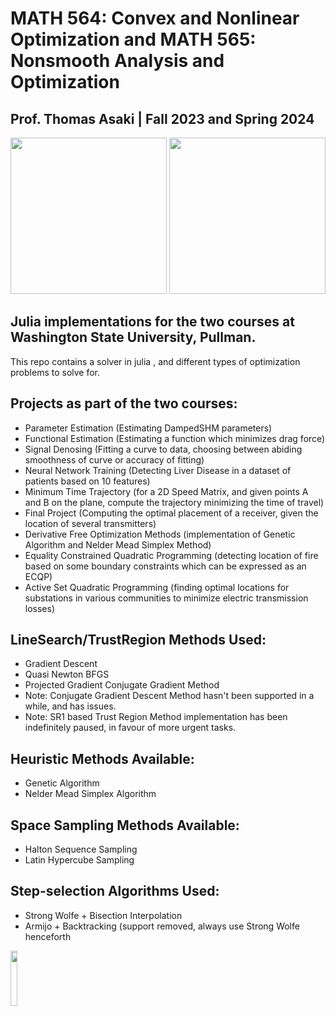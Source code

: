 # MATH 564: Convex and Nonlinear Optimization and MATH 565: Nonsmooth Analysis and Optimization
## Prof. Thomas Asaki | Fall 2023 and Spring 2024
<img src = "https://s3.wp.wsu.edu/uploads/sites/3144/2023/03/fall-preview-photo.jpg" height = 250pt> <img src = "https://s3.wp.wsu.edu/uploads/sites/227/2022/10/photo_serv_3668_large.jpg" height = 250pt>
 <!--  
 <img src = "https://user-images.githubusercontent.com/24756405/237030072-5b15d383-9fec-4af8-bf5d-572b6db31e37.png" width = 35% height = 30%> <img src = "https://user-images.githubusercontent.com/24756405/237032599-14edd7bc-5b4c-4f0d-84a3-3ff7e9f963ec.png" width = 50% height = 100%>
-->
## Julia implementations for the two courses at Washington State University, Pullman.

This repo contains a solver in julia , and different types of optimization problems to solve for.

## Projects as part of the two courses:
- Parameter Estimation (Estimating DampedSHM parameters)
- Functional Estimation (Estimating a function which minimizes drag force)
- Signal Denosing (Fitting a curve to data, choosing between abiding smoothness of curve or accuracy of fitting)
- Neural Network Training (Detecting Liver Disease in a dataset of patients based on 10 features)
- Minimum Time Trajectory (for a 2D Speed Matrix, and given points A and B on the plane, compute the trajectory minimizing the time of travel)
- Final Project (Computing the optimal placement of a receiver, given the location of several transmitters)
- Derivative Free Optimization Methods (implementation of Genetic Algorithm and Nelder Mead Simplex Method)
- Equality Constrained Quadratic Programming (detecting location of fire based on some boundary constraints which can be expressed as an ECQP)
- Active Set Quadratic Programming (finding optimal locations for substations in various communities to minimize electric transmission losses)
  
## LineSearch/TrustRegion Methods Used:
- Gradient Descent
- Quasi Newton BFGS
- Projected Gradient Conjugate Gradient Method
- Note: Conjugate Gradient Descent Method hasn't been supported in a while, and has issues.
- Note: SR1 based Trust Region Method implementation has been indefinitely paused, in favour of more urgent tasks.

## Heuristic Methods Available:
- Genetic Algorithm
- Nelder Mead Simplex Algorithm

## Space Sampling Methods Available:
- Halton Sequence Sampling
- Latin Hypercube Sampling
  
## Step-selection Algorithms Used:
- Strong Wolfe + Bisection Interpolation
- Armijo + Backtracking (support removed, always use Strong Wolfe henceforth

<img src = "https://user-images.githubusercontent.com/24756405/237028282-16ffc864-98f8-4c6f-a663-dfb04d191623.png" width = 15% height = 15%>

